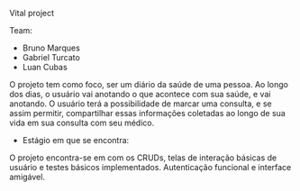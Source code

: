 Vital project

Team:

* Bruno Marques
* Gabriel Turcato
* Luan Cubas

O projeto tem como foco, ser um diário da saúde de uma pessoa. Ao longo dos dias, o usuário vai anotando o que acontece
com sua saúde, e vai anotando. O usuário terá a possibilidade de marcar uma consulta, e se assim permitir, compartilhar
essas informações coletadas ao longo de sua vida em sua consulta com seu médico.

* Estágio em que se encontra:


O projeto encontra-se em com os CRUDs, telas de interação básicas de usuário e testes básicos implementados.
Autenticação funcional e interface amigável.
